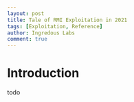 ```yaml
---
layout: post
title: Tale of RMI Exploitation in 2021
tags: [Exploitation, Reference]
author: Ingredous Labs
comment: true
---
```


# Introduction

todo
